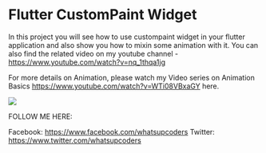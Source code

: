 # Flutter CustomPaint Widget

In this project you will see how to use custompaint widget in your flutter application and also show you how to mixin some animation with it. You can also find the related video on my youtube channel - https://www.youtube.com/watch?v=nq_1thqa1jg

For more details on Animation, please watch my Video series on Animation Basics https://www.youtube.com/watch?v=WTi08VBxaGY here.

<img src="https://user-images.githubusercontent.com/46075509/56767463-74335f80-6771-11e9-821b-a7f951d531f4.png" />

FOLLOW ME HERE:

Facebook: https://www.facebook.com/whatsupcoders
Twitter: https://www.twitter.com/whatsupcoders

